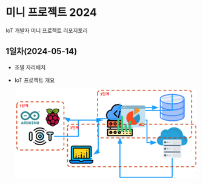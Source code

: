 # 미니 프로젝트 2024
IoT 개발자 미니 프로젝트 리포지토리

## 1일차(2024-05-14)
- 조별 자리배치
- IoT 프로젝트 개요

    ![IoT프로젝트](https://raw.githubusercontent.com/Hwangji99/miniprojects-2024/main/images/mp001.png)